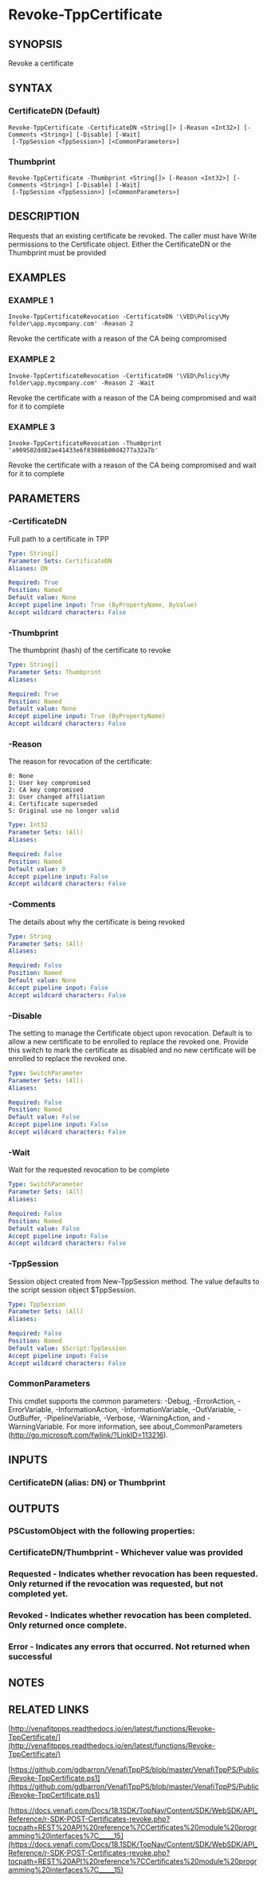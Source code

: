 # Revoke-TppCertificate

## SYNOPSIS
Revoke a certificate

## SYNTAX

### CertificateDN (Default)
```
Revoke-TppCertificate -CertificateDN <String[]> [-Reason <Int32>] [-Comments <String>] [-Disable] [-Wait]
 [-TppSession <TppSession>] [<CommonParameters>]
```

### Thumbprint
```
Revoke-TppCertificate -Thumbprint <String[]> [-Reason <Int32>] [-Comments <String>] [-Disable] [-Wait]
 [-TppSession <TppSession>] [<CommonParameters>]
```

## DESCRIPTION
Requests that an existing certificate be revoked.
The caller must have Write permissions to the Certificate object.
Either the CertificateDN or the Thumbprint must be provided

## EXAMPLES

### EXAMPLE 1
```
Invoke-TppCertificateRevocation -CertificateDN '\VED\Policy\My folder\app.mycompany.com' -Reason 2
```

Revoke the certificate with a reason of the CA being compromised

### EXAMPLE 2
```
Invoke-TppCertificateRevocation -CertificateDN '\VED\Policy\My folder\app.mycompany.com' -Reason 2 -Wait
```

Revoke the certificate with a reason of the CA being compromised and wait for it to complete

### EXAMPLE 3
```
Invoke-TppCertificateRevocation -Thumbprint 'a909502dd82ae41433e6f83886b00d4277a32a7b'
```

Revoke the certificate with a reason of the CA being compromised and wait for it to complete

## PARAMETERS

### -CertificateDN
Full path to a certificate in TPP

```yaml
Type: String[]
Parameter Sets: CertificateDN
Aliases: DN

Required: True
Position: Named
Default value: None
Accept pipeline input: True (ByPropertyName, ByValue)
Accept wildcard characters: False
```

### -Thumbprint
The thumbprint (hash) of the certificate to revoke

```yaml
Type: String[]
Parameter Sets: Thumbprint
Aliases:

Required: True
Position: Named
Default value: None
Accept pipeline input: True (ByPropertyName)
Accept wildcard characters: False
```

### -Reason
The reason for revocation of the certificate:

    0: None
    1: User key compromised
    2: CA key compromised
    3: User changed affiliation
    4: Certificate superseded
    5: Original use no longer valid

```yaml
Type: Int32
Parameter Sets: (All)
Aliases:

Required: False
Position: Named
Default value: 0
Accept pipeline input: False
Accept wildcard characters: False
```

### -Comments
The details about why the certificate is being revoked

```yaml
Type: String
Parameter Sets: (All)
Aliases:

Required: False
Position: Named
Default value: None
Accept pipeline input: False
Accept wildcard characters: False
```

### -Disable
The setting to manage the Certificate object upon revocation. 
Default is to allow a new certificate to be enrolled to replace the revoked one. 
Provide this switch to mark the certificate as disabled and no new certificate will be enrolled to replace the revoked one.

```yaml
Type: SwitchParameter
Parameter Sets: (All)
Aliases:

Required: False
Position: Named
Default value: False
Accept pipeline input: False
Accept wildcard characters: False
```

### -Wait
Wait for the requested revocation to be complete

```yaml
Type: SwitchParameter
Parameter Sets: (All)
Aliases:

Required: False
Position: Named
Default value: False
Accept pipeline input: False
Accept wildcard characters: False
```

### -TppSession
Session object created from New-TppSession method. 
The value defaults to the script session object $TppSession.

```yaml
Type: TppSession
Parameter Sets: (All)
Aliases:

Required: False
Position: Named
Default value: $Script:TppSession
Accept pipeline input: False
Accept wildcard characters: False
```

### CommonParameters
This cmdlet supports the common parameters: -Debug, -ErrorAction, -ErrorVariable, -InformationAction, -InformationVariable, -OutVariable, -OutBuffer, -PipelineVariable, -Verbose, -WarningAction, and -WarningVariable.
For more information, see about_CommonParameters (http://go.microsoft.com/fwlink/?LinkID=113216).

## INPUTS

### CertificateDN (alias: DN) or Thumbprint
## OUTPUTS

### PSCustomObject with the following properties:
###     CertificateDN/Thumbprint - Whichever value was provided
###     Requested - Indicates whether revocation has been requested.  Only returned if the revocation was requested, but not completed yet.
###     Revoked - Indicates whether revocation has been completed.  Only returned once complete.
###     Error - Indicates any errors that occurred. Not returned when successful
## NOTES

## RELATED LINKS

[http://venafitppps.readthedocs.io/en/latest/functions/Revoke-TppCertificate/](http://venafitppps.readthedocs.io/en/latest/functions/Revoke-TppCertificate/)

[https://github.com/gdbarron/VenafiTppPS/blob/master/VenafiTppPS/Public/Revoke-TppCertificate.ps1](https://github.com/gdbarron/VenafiTppPS/blob/master/VenafiTppPS/Public/Revoke-TppCertificate.ps1)

[https://docs.venafi.com/Docs/18.1SDK/TopNav/Content/SDK/WebSDK/API_Reference/r-SDK-POST-Certificates-revoke.php?tocpath=REST%20API%20reference%7CCertificates%20module%20programming%20interfaces%7C_____15](https://docs.venafi.com/Docs/18.1SDK/TopNav/Content/SDK/WebSDK/API_Reference/r-SDK-POST-Certificates-revoke.php?tocpath=REST%20API%20reference%7CCertificates%20module%20programming%20interfaces%7C_____15)

